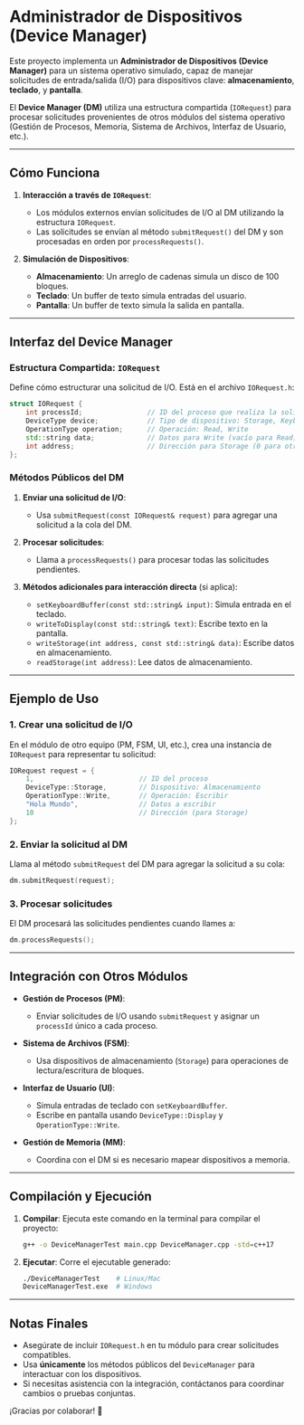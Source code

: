 # **Administrador de Dispositivos (Device Manager)**

Este proyecto implementa un **Administrador de Dispositivos (Device Manager)** para un sistema operativo simulado, capaz de manejar solicitudes de entrada/salida (I/O) para dispositivos clave: **almacenamiento**, **teclado**, y **pantalla**.

El **Device Manager (DM)** utiliza una estructura compartida (`IORequest`) para procesar solicitudes provenientes de otros módulos del sistema operativo (Gestión de Procesos, Memoria, Sistema de Archivos, Interfaz de Usuario, etc.).

---

## **Cómo Funciona**

1. **Interacción a través de `IORequest`**:
   - Los módulos externos envían solicitudes de I/O al DM utilizando la estructura `IORequest`.
   - Las solicitudes se envían al método `submitRequest()` del DM y son procesadas en orden por `processRequests()`.

2. **Simulación de Dispositivos**:
   - **Almacenamiento**: Un arreglo de cadenas simula un disco de 100 bloques.
   - **Teclado**: Un buffer de texto simula entradas del usuario.
   - **Pantalla**: Un buffer de texto simula la salida en pantalla.

---

## **Interfaz del Device Manager**

### Estructura Compartida: `IORequest`

Define cómo estructurar una solicitud de I/O. Está en el archivo `IORequest.h`:

```cpp
struct IORequest {
    int processId;                // ID del proceso que realiza la solicitud
    DeviceType device;            // Tipo de dispositivo: Storage, Keyboard, Display
    OperationType operation;      // Operación: Read, Write
    std::string data;             // Datos para Write (vacío para Read)
    int address;                  // Dirección para Storage (0 para otros)
};
```

### Métodos Públicos del DM

1. **Enviar una solicitud de I/O**:
   - Usa `submitRequest(const IORequest& request)` para agregar una solicitud a la cola del DM.

2. **Procesar solicitudes**:
   - Llama a `processRequests()` para procesar todas las solicitudes pendientes.

3. **Métodos adicionales para interacción directa** (si aplica):
   - `setKeyboardBuffer(const std::string& input)`: Simula entrada en el teclado.
   - `writeToDisplay(const std::string& text)`: Escribe texto en la pantalla.
   - `writeStorage(int address, const std::string& data)`: Escribe datos en almacenamiento.
   - `readStorage(int address)`: Lee datos de almacenamiento.

---

## **Ejemplo de Uso**

### 1. Crear una solicitud de I/O
En el módulo de otro equipo (PM, FSM, UI, etc.), crea una instancia de `IORequest` para representar tu solicitud:

```cpp
IORequest request = {
    1,                          // ID del proceso
    DeviceType::Storage,        // Dispositivo: Almacenamiento
    OperationType::Write,       // Operación: Escribir
    "Hola Mundo",               // Datos a escribir
    10                          // Dirección (para Storage)
};
```

### 2. Enviar la solicitud al DM
Llama al método `submitRequest` del DM para agregar la solicitud a su cola:

```cpp
dm.submitRequest(request);
```

### 3. Procesar solicitudes
El DM procesará las solicitudes pendientes cuando llames a:

```cpp
dm.processRequests();
```

---

## **Integración con Otros Módulos**

- **Gestión de Procesos (PM)**:
  - Enviar solicitudes de I/O usando `submitRequest` y asignar un `processId` único a cada proceso.

- **Sistema de Archivos (FSM)**:
  - Usa dispositivos de almacenamiento (`Storage`) para operaciones de lectura/escritura de bloques.

- **Interfaz de Usuario (UI)**:
  - Simula entradas de teclado con `setKeyboardBuffer`.
  - Escribe en pantalla usando `DeviceType::Display` y `OperationType::Write`.

- **Gestión de Memoria (MM)**:
  - Coordina con el DM si es necesario mapear dispositivos a memoria.

---

## **Compilación y Ejecución**

1. **Compilar**:
   Ejecuta este comando en la terminal para compilar el proyecto:

   ```bash
   g++ -o DeviceManagerTest main.cpp DeviceManager.cpp -std=c++17
   ```

2. **Ejecutar**:
   Corre el ejecutable generado:

   ```bash
   ./DeviceManagerTest    # Linux/Mac
   DeviceManagerTest.exe  # Windows
   ```

---

## **Notas Finales**

- Asegúrate de incluir `IORequest.h` en tu módulo para crear solicitudes compatibles.
- Usa **únicamente** los métodos públicos del `DeviceManager` para interactuar con los dispositivos.
- Si necesitas asistencia con la integración, contáctanos para coordinar cambios o pruebas conjuntas.

¡Gracias por colaborar! 🎉
